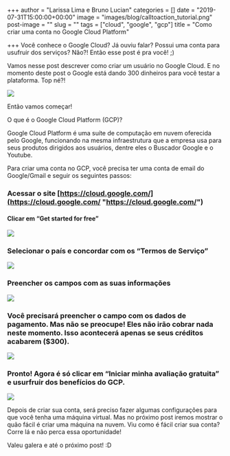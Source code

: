 +++
author = "Larissa Lima e Bruno Lucian"
categories = []
date = "2019-07-31T15:00:00+00:00"
image = "images/blog/calltoaction_tutorial.png"
post-image = ""
slug = ""
tags = ["cloud", "google", "gcp"]
title = "Como criar uma conta no Google Cloud Platform"

+++
Você conhece o Google Cloud? Já ouviu falar? Possui uma conta para usufruir dos serviços? Não?! Então esse post é pra você!  ;)

Vamos nesse post descrever como criar um usuário no Google Cloud.  E no momento deste post o Google está dando 300 dinheiros para você testar a plataforma. Top né?!

![](/images/blog/uhul_lisa.gif)

Então vamos começar!

O que é o Google Cloud Platform (GCP)?

Google Cloud Platform é uma suíte de computação em nuvem oferecida pelo Google, funcionando na mesma infraestrutura que a empresa usa para seus produtos dirigidos aos usuários, dentre eles o Buscador Google e o Youtube.

Para criar uma conta no GCP, você precisa ter uma conta de email do Google/Gmail  e seguir os seguintes passos:

### Acessar o site [https://cloud.google.com/](https://cloud.google.com/ "https://cloud.google.com/")

#### Clicar em “Get started for free”

![](/images/blog/Screenshot_get_started.png)

### Selecionar o país e concordar com os “Termos de Serviço”

![](/images/blog/Screenshot_termo_servico.png)

### Preencher os campos com as suas informações

![](/images/blog/Screenshot_info.png)

### Você precisará preencher o campo com os dados de pagamento. Mas não se preocupe! Eles não irão cobrar nada neste momento. Isso acontecerá apenas se seus créditos acabarem ($300).

![](/images/blog/Screenshot_dados_pagamento.png)

### Pronto! Agora é só clicar em “Iniciar minha avaliação gratuita” e usurfruir dos benefícios do GCP.

![](/images/blog/Screenshot_almoco_gratis.png)

Depois de criar sua conta, será preciso fazer algumas configurações para que você tenha uma máquina virtual. Mas no próximo post iremos mostrar o quão fácil é criar uma máquina na nuvem. Viu como é fácil criar sua conta? Corre lá e não perca essa oportunidade!

Valeu galera e até o próximo post! :D